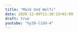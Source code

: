 ```yaml
---
title: "Maik Und Wolfi"
date: 2020-12-09T21:30:13+01:00
draft: true
youtube: "hy39-liUU-4"
---
```


